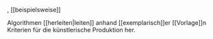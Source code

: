 , [[beispielsweise]]

Algorithmen [[herleiten|leiten]] anhand [[exemplarisch]]er [[Vorlage]]n Kriterien für die künstlerische Produktion her.

